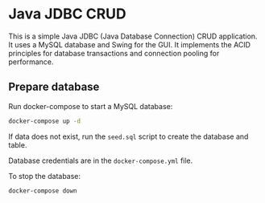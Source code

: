 # Java JDBC CRUD

This is a simple Java JDBC (Java Database Connection) CRUD application. It uses a MySQL database and Swing for the GUI. It implements the ACID principles for database transactions and connection pooling for performance.

## Prepare database

Run docker-compose to start a MySQL database:

```bash
docker-compose up -d
```

If data does not exist, run the `seed.sql` script to create the database and table.

Database credentials are in the `docker-compose.yml` file.

To stop the database:

```bash
docker-compose down
```
